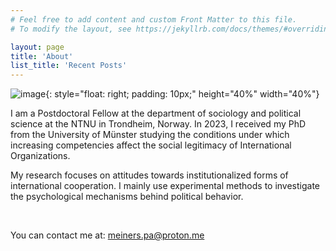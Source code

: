 ```yaml
---
# Feel free to add content and custom Front Matter to this file.
# To modify the layout, see https://jekyllrb.com/docs/themes/#overriding-theme-defaults

layout: page
title: 'About'
list_title: 'Recent Posts'
---
```


![image](/assets/Headshot_Meiners.png){: style="float: right; padding: 10px;"  height="40%" width="40%"}

I am a Postdoctoral Fellow at the department of sociology and political science at the NTNU in Trondheim, Norway. 
In 2023, I received my PhD from the University of Münster studying the conditions under which increasing competencies affect the social legitimacy of International Organizations. 
              
My research focuses on attitudes towards institutionalized forms of international cooperation.
I mainly use experimental methods to investigate the psychological mechanisms behind political behavior.


<br/>

You can contact me at: meiners.pa@proton.me



<br/>

